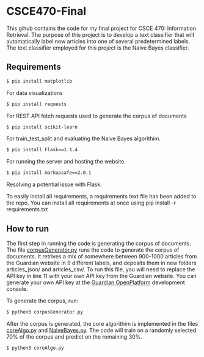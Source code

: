 # CSCE470-Final
This gihub contains the code for my final project for CSCE 470: Information Retrieval. The purpose of this project is to develop a text classifier that will automatically label new articles into one of several predetermined labels. The text classifier employed for this project is the Naive Bayes classifier. 

## Requirements

```bash
$ pip install matplotlib
```

For data visualizations

```bash
$ pip install requests
```

For REST API fetch requests used to generate the corpus of documents

```bash
$ pip install scikit-learn
```

For train_test_split and evaluating the Naive Bayes algorithim.

```bash
$ pip install Flask==1.1.4
```

For running the server and hosting the website.

```bash
$ pip install markupsafe==2.0.1
```

Resolving a potential issue with Flask.


To easily install all requirements, a requirements text file has been added to the repo. You can install all requirements at once using pip install -r requirements.txt

## How to run

The first step in running the code is generating the corpus of documents. The file [corpusGenerator.py](corpusGenerator.py) runs the code to generate the corpus of documents. It retrives a mix of somewhere between 900-1000 articles from the Guardian website in 9 different labels, and deposits them in new folders articles_json/ and articles_csv/. To run this file, you will need to replace the API key in line 11 with your own API key from the Guardian website. You can generate your own API key at the [Guardian OpenPlatform](https://open-platform.theguardian.com/access/) development console.

To generate the corpus, run:

```bash
$ python3 corpusGenerator.py
```

After the corpus is generated, the core algorithim is implemented in the files [coreAlgo.py](coreAlgo.py) and [NaiveBayes.py](NaiveBayes.py). The code will train on a randomly selected 70% of the corpus and predict on the remaining 30%.
```bash
$ python3 coreAlgo.py
```


